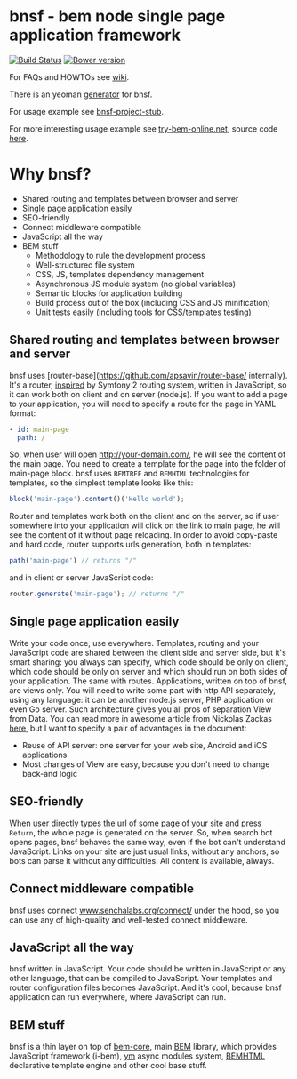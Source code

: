 # bnsf - bem node single page application framework

[![Build Status](https://travis-ci.org/apsavin/bnsf.svg?branch=master)](https://travis-ci.org/apsavin/bnsf) [![Bower version](https://badge.fury.io/bo/bnsf.svg)](http://badge.fury.io/bo/bnsf)

For FAQs and HOWTOs see [wiki](https://github.com/apsavin/bnsf/wiki).

There is an yeoman [generator](https://github.com/apsavin/generator-bnsf) for bnsf.

For usage example see [bnsf-project-stub](https://github.com/apsavin/bnsf-project-stub).

For more interesting usage example see [try-bem-online.net](http://try-bem-online.net), source code [here](https://github.com/apsavin/try-bem-online__front).

# Why bnsf?

- Shared routing and templates between browser and server
- Single page application easily
- SEO-friendly
- Connect middleware compatible
- JavaScript all the way
- BEM stuff
  - Methodology to rule the development process
  - Well-structured file system
  - CSS, JS, templates dependency management
  - Asynchronous JS module system (no global variables)
  - Semantic blocks for application building
  - Build process out of the box (including CSS and JS minification)
  - Unit tests easily (including tools for CSS/templates testing)


## Shared routing and templates between browser and server

bnsf uses [router-base](https://github.com/apsavin/router-base/ internally). It's a router, [inspired](http://symfony.com/doc/current/cookbook/routing/scheme.html) by Symfony 2 routing system, written in JavaScript, so it can work both on client and on server (node.js). 
If you want to add a page to your application, you will need to specify a route for the page in YAML format:

```yaml
- id: main-page
  path: /
```

So, when user will open http://your-domain.com/, he will see the content of the main page. You need to create a template for the page into the folder of main-page block. bnsf uses `BEMTREE` and `BEMHTML` technologies for templates, so the simplest template looks like this:

```javascript
block('main-page').content()('Hello world');
```

Router and templates work both on the client and on the server, so if user somewhere into your application will click on the link to main page, he will see the content of it without page reloading.
In order to avoid copy-paste and hard code, router supports urls generation, both in templates:

```javascript
path('main-page') // returns "/"
```

and in client or server JavaScript code:

```javascript
router.generate('main-page'); // returns "/"
```

## Single page application easily

Write your code once, use everywhere. Templates, routing and your JavaScript code are shared between the client side and server side, but it's smart sharing: you always can specify, which code should be only on client, which code should be only on server and which should run on both sides of your application. The same with routes.
Applications, written on top of bnsf, are views only. You will need to write some part with http API separately, using any language: it can be another node.js server, PHP application or even Go server. Such architecture gives you all pros of separation View from Data. You can read more in awesome article from Nickolas Zackas [here](http://www.nczonline.net/blog/2013/10/07/node-js-and-the-new-web-front-end/), but I want to specify a pair of advantages in the document:

- Reuse of API server: one server for your web site, Android and iOS applications
- Most changes of View are easy, because you don't need to change back-and logic

## SEO-friendly

When user directly types the url of some page of your site and press `Return`, the whole page is generated on the server. So, when search bot opens pages, bnsf behaves the same way, even if the bot can't understand JavaScript. Links on your site are just usual links, without any anchors, so bots can parse it without any difficulties. All content is available, always.

## Connect middleware compatible

bnsf uses connect www.senchalabs.org/connect/ under the hood, so you can use any of high-quality and well-tested connect middleware.

## JavaScript all the way

bnsf written in JavaScript. Your code should be written in JavaScript or any other language, that can be compiled to JavaScript. Your templates and router configuration files becomes JavaScript. And it's cool, because bnsf application can run everywhere, where JavaScript can run.

## BEM stuff

bnsf is a thin layer on top of [bem-core](https://github.com/bem/bem-core), main [BEM](http://bem.info) library, which provides JavaScript framework (i-bem), [ym](https://github.com/ymaps/modules) async modules system, [BEMHTML](http://bem.info/technology/bemhtml/2.3.0/rationale/) declarative template engine and other cool base stuff.
